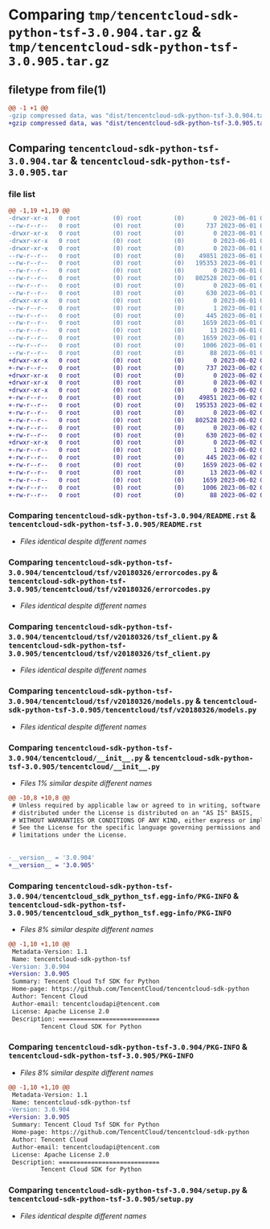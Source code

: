 # Comparing `tmp/tencentcloud-sdk-python-tsf-3.0.904.tar.gz` & `tmp/tencentcloud-sdk-python-tsf-3.0.905.tar.gz`

## filetype from file(1)

```diff
@@ -1 +1 @@
-gzip compressed data, was "dist/tencentcloud-sdk-python-tsf-3.0.904.tar", last modified: Thu Jun  1 02:50:07 2023, max compression
+gzip compressed data, was "dist/tencentcloud-sdk-python-tsf-3.0.905.tar", last modified: Fri Jun  2 00:43:15 2023, max compression
```

## Comparing `tencentcloud-sdk-python-tsf-3.0.904.tar` & `tencentcloud-sdk-python-tsf-3.0.905.tar`

### file list

```diff
@@ -1,19 +1,19 @@
-drwxr-xr-x   0 root         (0) root         (0)        0 2023-06-01 02:50:07.000000 tencentcloud-sdk-python-tsf-3.0.904/
--rw-r--r--   0 root         (0) root         (0)      737 2023-06-01 02:50:07.000000 tencentcloud-sdk-python-tsf-3.0.904/README.rst
-drwxr-xr-x   0 root         (0) root         (0)        0 2023-06-01 02:50:07.000000 tencentcloud-sdk-python-tsf-3.0.904/tencentcloud/
-drwxr-xr-x   0 root         (0) root         (0)        0 2023-06-01 02:50:07.000000 tencentcloud-sdk-python-tsf-3.0.904/tencentcloud/tsf/
-drwxr-xr-x   0 root         (0) root         (0)        0 2023-06-01 02:50:07.000000 tencentcloud-sdk-python-tsf-3.0.904/tencentcloud/tsf/v20180326/
--rw-r--r--   0 root         (0) root         (0)    49851 2023-06-01 02:50:07.000000 tencentcloud-sdk-python-tsf-3.0.904/tencentcloud/tsf/v20180326/errorcodes.py
--rw-r--r--   0 root         (0) root         (0)   195353 2023-06-01 02:50:07.000000 tencentcloud-sdk-python-tsf-3.0.904/tencentcloud/tsf/v20180326/tsf_client.py
--rw-r--r--   0 root         (0) root         (0)        0 2023-06-01 02:50:07.000000 tencentcloud-sdk-python-tsf-3.0.904/tencentcloud/tsf/v20180326/__init__.py
--rw-r--r--   0 root         (0) root         (0)   802528 2023-06-01 02:50:07.000000 tencentcloud-sdk-python-tsf-3.0.904/tencentcloud/tsf/v20180326/models.py
--rw-r--r--   0 root         (0) root         (0)        0 2023-06-01 02:50:07.000000 tencentcloud-sdk-python-tsf-3.0.904/tencentcloud/tsf/__init__.py
--rw-r--r--   0 root         (0) root         (0)      630 2023-06-01 02:50:07.000000 tencentcloud-sdk-python-tsf-3.0.904/tencentcloud/__init__.py
-drwxr-xr-x   0 root         (0) root         (0)        0 2023-06-01 02:50:07.000000 tencentcloud-sdk-python-tsf-3.0.904/tencentcloud_sdk_python_tsf.egg-info/
--rw-r--r--   0 root         (0) root         (0)        1 2023-06-01 02:50:07.000000 tencentcloud-sdk-python-tsf-3.0.904/tencentcloud_sdk_python_tsf.egg-info/dependency_links.txt
--rw-r--r--   0 root         (0) root         (0)      445 2023-06-01 02:50:07.000000 tencentcloud-sdk-python-tsf-3.0.904/tencentcloud_sdk_python_tsf.egg-info/SOURCES.txt
--rw-r--r--   0 root         (0) root         (0)     1659 2023-06-01 02:50:07.000000 tencentcloud-sdk-python-tsf-3.0.904/tencentcloud_sdk_python_tsf.egg-info/PKG-INFO
--rw-r--r--   0 root         (0) root         (0)       13 2023-06-01 02:50:07.000000 tencentcloud-sdk-python-tsf-3.0.904/tencentcloud_sdk_python_tsf.egg-info/top_level.txt
--rw-r--r--   0 root         (0) root         (0)     1659 2023-06-01 02:50:07.000000 tencentcloud-sdk-python-tsf-3.0.904/PKG-INFO
--rw-r--r--   0 root         (0) root         (0)     1006 2023-06-01 02:50:07.000000 tencentcloud-sdk-python-tsf-3.0.904/setup.py
--rw-r--r--   0 root         (0) root         (0)       88 2023-06-01 02:50:07.000000 tencentcloud-sdk-python-tsf-3.0.904/setup.cfg
+drwxr-xr-x   0 root         (0) root         (0)        0 2023-06-02 00:43:15.000000 tencentcloud-sdk-python-tsf-3.0.905/
+-rw-r--r--   0 root         (0) root         (0)      737 2023-06-02 00:43:14.000000 tencentcloud-sdk-python-tsf-3.0.905/README.rst
+drwxr-xr-x   0 root         (0) root         (0)        0 2023-06-02 00:43:15.000000 tencentcloud-sdk-python-tsf-3.0.905/tencentcloud/
+drwxr-xr-x   0 root         (0) root         (0)        0 2023-06-02 00:43:15.000000 tencentcloud-sdk-python-tsf-3.0.905/tencentcloud/tsf/
+drwxr-xr-x   0 root         (0) root         (0)        0 2023-06-02 00:43:15.000000 tencentcloud-sdk-python-tsf-3.0.905/tencentcloud/tsf/v20180326/
+-rw-r--r--   0 root         (0) root         (0)    49851 2023-06-02 00:43:15.000000 tencentcloud-sdk-python-tsf-3.0.905/tencentcloud/tsf/v20180326/errorcodes.py
+-rw-r--r--   0 root         (0) root         (0)   195353 2023-06-02 00:43:15.000000 tencentcloud-sdk-python-tsf-3.0.905/tencentcloud/tsf/v20180326/tsf_client.py
+-rw-r--r--   0 root         (0) root         (0)        0 2023-06-02 00:43:15.000000 tencentcloud-sdk-python-tsf-3.0.905/tencentcloud/tsf/v20180326/__init__.py
+-rw-r--r--   0 root         (0) root         (0)   802528 2023-06-02 00:43:15.000000 tencentcloud-sdk-python-tsf-3.0.905/tencentcloud/tsf/v20180326/models.py
+-rw-r--r--   0 root         (0) root         (0)        0 2023-06-02 00:43:15.000000 tencentcloud-sdk-python-tsf-3.0.905/tencentcloud/tsf/__init__.py
+-rw-r--r--   0 root         (0) root         (0)      630 2023-06-02 00:43:14.000000 tencentcloud-sdk-python-tsf-3.0.905/tencentcloud/__init__.py
+drwxr-xr-x   0 root         (0) root         (0)        0 2023-06-02 00:43:15.000000 tencentcloud-sdk-python-tsf-3.0.905/tencentcloud_sdk_python_tsf.egg-info/
+-rw-r--r--   0 root         (0) root         (0)        1 2023-06-02 00:43:15.000000 tencentcloud-sdk-python-tsf-3.0.905/tencentcloud_sdk_python_tsf.egg-info/dependency_links.txt
+-rw-r--r--   0 root         (0) root         (0)      445 2023-06-02 00:43:15.000000 tencentcloud-sdk-python-tsf-3.0.905/tencentcloud_sdk_python_tsf.egg-info/SOURCES.txt
+-rw-r--r--   0 root         (0) root         (0)     1659 2023-06-02 00:43:15.000000 tencentcloud-sdk-python-tsf-3.0.905/tencentcloud_sdk_python_tsf.egg-info/PKG-INFO
+-rw-r--r--   0 root         (0) root         (0)       13 2023-06-02 00:43:15.000000 tencentcloud-sdk-python-tsf-3.0.905/tencentcloud_sdk_python_tsf.egg-info/top_level.txt
+-rw-r--r--   0 root         (0) root         (0)     1659 2023-06-02 00:43:15.000000 tencentcloud-sdk-python-tsf-3.0.905/PKG-INFO
+-rw-r--r--   0 root         (0) root         (0)     1006 2023-06-02 00:43:14.000000 tencentcloud-sdk-python-tsf-3.0.905/setup.py
+-rw-r--r--   0 root         (0) root         (0)       88 2023-06-02 00:43:15.000000 tencentcloud-sdk-python-tsf-3.0.905/setup.cfg
```

### Comparing `tencentcloud-sdk-python-tsf-3.0.904/README.rst` & `tencentcloud-sdk-python-tsf-3.0.905/README.rst`

 * *Files identical despite different names*

### Comparing `tencentcloud-sdk-python-tsf-3.0.904/tencentcloud/tsf/v20180326/errorcodes.py` & `tencentcloud-sdk-python-tsf-3.0.905/tencentcloud/tsf/v20180326/errorcodes.py`

 * *Files identical despite different names*

### Comparing `tencentcloud-sdk-python-tsf-3.0.904/tencentcloud/tsf/v20180326/tsf_client.py` & `tencentcloud-sdk-python-tsf-3.0.905/tencentcloud/tsf/v20180326/tsf_client.py`

 * *Files identical despite different names*

### Comparing `tencentcloud-sdk-python-tsf-3.0.904/tencentcloud/tsf/v20180326/models.py` & `tencentcloud-sdk-python-tsf-3.0.905/tencentcloud/tsf/v20180326/models.py`

 * *Files identical despite different names*

### Comparing `tencentcloud-sdk-python-tsf-3.0.904/tencentcloud/__init__.py` & `tencentcloud-sdk-python-tsf-3.0.905/tencentcloud/__init__.py`

 * *Files 1% similar despite different names*

```diff
@@ -10,8 +10,8 @@
 # Unless required by applicable law or agreed to in writing, software
 # distributed under the License is distributed on an "AS IS" BASIS,
 # WITHOUT WARRANTIES OR CONDITIONS OF ANY KIND, either express or implied.
 # See the License for the specific language governing permissions and
 # limitations under the License.
 
 
-__version__ = '3.0.904'
+__version__ = '3.0.905'
```

### Comparing `tencentcloud-sdk-python-tsf-3.0.904/tencentcloud_sdk_python_tsf.egg-info/PKG-INFO` & `tencentcloud-sdk-python-tsf-3.0.905/tencentcloud_sdk_python_tsf.egg-info/PKG-INFO`

 * *Files 8% similar despite different names*

```diff
@@ -1,10 +1,10 @@
 Metadata-Version: 1.1
 Name: tencentcloud-sdk-python-tsf
-Version: 3.0.904
+Version: 3.0.905
 Summary: Tencent Cloud Tsf SDK for Python
 Home-page: https://github.com/TencentCloud/tencentcloud-sdk-python
 Author: Tencent Cloud
 Author-email: tencentcloudapi@tencent.com
 License: Apache License 2.0
 Description: ============================
         Tencent Cloud SDK for Python
```

### Comparing `tencentcloud-sdk-python-tsf-3.0.904/PKG-INFO` & `tencentcloud-sdk-python-tsf-3.0.905/PKG-INFO`

 * *Files 8% similar despite different names*

```diff
@@ -1,10 +1,10 @@
 Metadata-Version: 1.1
 Name: tencentcloud-sdk-python-tsf
-Version: 3.0.904
+Version: 3.0.905
 Summary: Tencent Cloud Tsf SDK for Python
 Home-page: https://github.com/TencentCloud/tencentcloud-sdk-python
 Author: Tencent Cloud
 Author-email: tencentcloudapi@tencent.com
 License: Apache License 2.0
 Description: ============================
         Tencent Cloud SDK for Python
```

### Comparing `tencentcloud-sdk-python-tsf-3.0.904/setup.py` & `tencentcloud-sdk-python-tsf-3.0.905/setup.py`

 * *Files identical despite different names*

